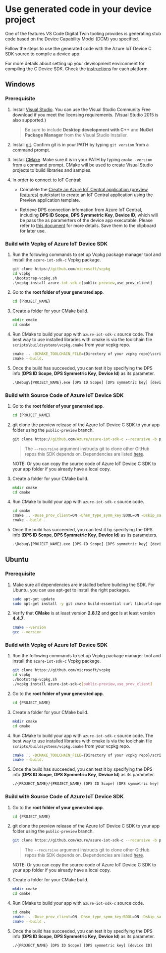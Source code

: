 # Use generated code in your device project

One of the features VS Code Digital Twin tooling provides is generating stub code based on the Device Capability Model (DCM) you specified.

Follow the steps to use the generated code with the Azure IoT Device C SDK source to compile a device app.

For more details about setting up your development environment for compiling the C Device SDK. Check the [instructions](https://github.com/Azure/azure-iot-sdk-c/blob/master/iothub_client/readme.md#compiling-the-c-device-sdk) for each platform.

## Windows

### Prerequisite
1. Install [Visual Studio](https://www.visualstudio.com/downloads/). You can use the Visual Studio Community Free download if you meet the licensing requirements. (Visual Studio 2015 is also supported.)

    > Be sure to include **Desktop development with C++** and **NuGet Package Manager** from the Visual Studio Installer.

1. Install [git](http://www.git-scm.com/). Confirm git is in your PATH by typing `git version` from a command prompt.

1. Install [CMake](https://cmake.org/). Make sure it is in your PATH by typing `cmake -version` from a command prompt. CMake will be used to create Visual Studio projects to build libraries and samples.

1. In order to connect to IoT Central:
    * Complete the [Create an Azure IoT Central application (preview features)](https://docs.microsoft.com/en-us/azure/iot-central/quick-deploy-iot-central-pnp?toc=/azure/iot-central-pnp/toc.json&bc=/azure/iot-central-pnp/breadcrumb/toc.json) quickstart to create an IoT Central application using the Preview application template.

    * Retrieve DPS connection infomation from Azure IoT Central, including **DPS ID Scope**, **DPS Symmetric Key**, **Device ID**, which will be pass the as paramerters of the device app executable. Please refer to [this document](https://docs.microsoft.com/en-us/azure/iot-central/concepts-connectivity) for more details. Save them to the clipboard for later use.

### Build with Vcpkg of Azure IoT Device SDK
1. Run the following commands to set up Vcpkg package manager tool and install the `azure-iot-sdk-c` Vcpkg package.
    ```cmd
    git clone https://github.com/microsoft/vcpkg
    cd vcpkg
    .\bootstrap-vcpkg.sh
    .\vcpkg install azure-iot-sdk-c[public-preview,use_prov_client]
    ```

1. Go to the **root folder of your generated app**.
    ```cmd
    cd {PROJECT_NAME}
    ```

1. Create a folder for your CMake build.
    ```cmd
    mkdir cmake
    cd cmake
    ```

1. Run CMake to build your app with `azure-iot-sdk-c` source code. The best way to use installed libraries with cmake is via the toolchain file `scripts\buildsystems\vcpkg.cmake` from your vcpkg repo.
    ```cmd
    cmake .. -DCMAKE_TOOLCHAIN_FILE={Directory of your vcpkg repo}\scripts\buildsystems\vcpkg.cmake -Duse_prov_client=ON -Dhsm_type_symm_key:BOOL=ON
    cmake --build.
    ```

1. Once the build has succeeded, you can test it by specifying the DPS info (**DPS ID Scope**, **DPS Symmetric Key**, **Device Id**) as its parameter.
    ```cmd
    .\Debug\{PROJECT_NAME}.exe [DPS ID Scope] [DPS symmetric key] [device ID]
    ```

### Build with Source Code of Azure IoT Device SDK
1. Go to the **root folder of your generated app**.
    ```cmd
    cd {PROJECT_NAME}
    ```

1. git clone the preview release of the Azure IoT Device C SDK to your app folder using the `public-preview` branch.
    ```cmd
    git clone https://github.com/Azure/azure-iot-sdk-c --recursive -b public-preview
    ```
    > The `--recursive` argument instructs git to clone other GitHub repos this SDK depends on. Dependencies are listed [here](https://github.com/Azure/azure-iot-sdk-c/blob/master/.gitmodules).

    NOTE: Or you can copy the source code of Azure IoT Device C SDK to your app folder if you already have a local copy.

1. Create a folder for your CMake build.
    ```cmd
    mkdir cmake
    cd cmake
    ```

1. Run CMake to build your app with `azure-iot-sdk-c` source code.
    ```cmd
    cd cmake
    cmake .. -Duse_prov_client=ON -Dhsm_type_symm_key:BOOL=ON -Dskip_samples:BOOL=ON
    cmake --build .
    ```

1. Once the build has succeeded, you can test it by specifying the DPS info (**DPS ID Scope**, **DPS Symmetric Key**, **Device Id**) as its parameters.
    ```cmd
    .\Debug\{PROJECT_NAME}.exe [DPS ID Scope] [DPS symmetric key] [device ID]
    ```

## Ubuntu

### Prerequisite
1. Make sure all dependencies are installed before building the SDK. For Ubuntu, you can use apt-get to install the right packages.
    ```bash
    sudo apt-get update
    sudo apt-get install -y git cmake build-essential curl libcurl4-openssl-dev libssl-dev uuid-dev
    ```

1. Verify that **CMake** is at least version **2.8.12** and **gcc** is at least version **4.4.7**.
    ```bash
    cmake --version
    gcc --version
    ```

### Build with Vcpkg of Azure IoT Device SDK
1. Run the following commands to set up Vcpkg package manager tool and install the `azure-iot-sdk-c` Vcpkg package.
    ```bash
    git clone https://github.com/microsoft/vcpkg
    cd vcpkg
    ./bootstrap-vcpkg.sh
    ./vcpkg install azure-iot-sdk-c[public-preview,use_prov_client]
    ```

1. Go to the **root folder of your generated app**.
    ```bash
    cd {PROJECT_NAME}
    ```

1. Create a folder for your CMake build.
    ```bash
    mkdir cmake
    cd cmake
    ```

1. Run CMake to build your app with `azure-iot-sdk-c` source code. The best way to use installed libraries with cmake is via the toolchain file `scripts/buildsystems/vcpkg.cmake` from your vcpkg repo.
    ```bash
    cmake .. -DCMAKE_TOOLCHAIN_FILE={Directory of your vcpkg repo}/scripts/buildsystems/vcpkg.cmake -Duse_prov_client=ON -Dhsm_type_symm_key:BOOL=ON
    cmake --build.
    ```

1. Once the build has succeeded, you can test it by specifying the DPS info (**DPS ID Scope**, **DPS Symmetric Key**, **Device Id**) as its parameter.
    ```bash
    ./{PROJECT_NAME}/{PROJECT_NAME} [DPS ID Scope] [DPS symmetric key] [device ID]
    ```

### Build with Source Code of Azure IoT Device SDK
1. Go to the **root folder of your generated app**.
    ```bash
    cd {PROJECT_NAME}
    ```

1. git clone the preview release of the Azure IoT Device C SDK to your app folder using the `public-preview` branch.
    ```bash
    git clone https://github.com/Azure/azure-iot-sdk-c --recursive -b public-preview
    ```
    > The `--recursive` argument instructs git to clone other GitHub repos this SDK depends on. Dependencies are listed [here](https://github.com/Azure/azure-iot-sdk-c/blob/master/.gitmodules).

    NOTE: Or you can copy the source code of Azure IoT Device C SDK to your app folder if you already have a local copy.

1. Create a folder for your CMake build.
    ```bash
    mkdir cmake
    cd cmake
    ```

1. Run CMake to build your app with `azure-iot-sdk-c` source code.
    ```bash
    cd cmake
    cmake .. -Duse_prov_client=ON -Dhsm_type_symm_key:BOOL=ON -Dskip_samples:BOOL=ON
    cmake --build .
    ```

1. Once the build has succeeded, you can test it by specifying the DPS info (**DPS ID Scope**, **DPS Symmetric Key**, **Device Id**) as its parameter.
    ```bash
    ./{PROJECT_NAME} [DPS ID Scope] [DPS symmetric key] [device ID]
    ```
    